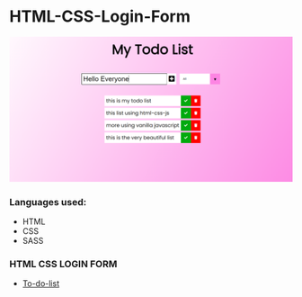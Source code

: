 # HTML-CSS-Login-Form

<img src="https://github.com/rutvikgondaliya/Vanilla-JavaScript-TODOs-Lists/blob/main/todo-list.png" width="1080" height="auto">

### Languages used:
* HTML
* CSS
* SASS

### HTML CSS LOGIN FORM

- [To-do-list](HTML-CSS-LOGIN-FORM/index.html)
